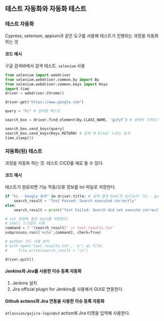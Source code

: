 ## 테스트 자동화와 자동화 테스트

### 테스트 자동화

Cypress, selenium, appium과 같은 도구를 사용해 테스트가 진행되는 과정을 자동화하는 것

#### 코드 예시

구글 검색바에서 검색 테스트. `selenium` 사용

```python
from selenium import webdriver
from selenium.webdriver.common.by import By
from selenium.webdriver.common.keys import Keys
import time
driver = webdriver.Chrome()

driver.get("https://www.google.com")

query = "hi" # 검색할 텍스트

search_box = driver.find_element(By.CLASS_NAME, 'gLFyf') # 검색바 가져오기

search_box.send_keys(query)
search_box.send_keys(Keys.RETURN) # 입력 후 Enter 누르는 동작
time.sleep(3)
```

### 자동화(된) 테스트

과정을 자동화 하는 것. 테스트 CICD를 예로 들 수 있다.

#### 코드 예시

테스트가 완료되면 기능 작동/오류 정보를 txt 파일로 저장한다.

```python
if "hi - Google 검색" in driver.title: # 검색 결과 html의 title이 'hi - google 검색' 으로 검색결과 페이지가 정상적으로 렌더링되면
    search_result = "Test Passed: Search executed correctly"
else:
    search_result = print("Test Failed: Search did not execute correctly")

# txt 파일에 결과 text를 저장한다.
# shell 스크립트 사용
command = f'"{search_result}" >> text_results.txt'
subprocess.run(['echo',command], check=True)

# python 코드 사용 방식
# with open('text_results.txt', 'a') as file:
#     file.write(search_result + "\n")

driver.quit()
```

#### Jenkins와 Jira를 사용한 이슈 등록 자동화

1. Jenkins 설치
2. Jira official plugin for Jenkins를 사용해서 GUI로 연동한다.

#### Github actions와 Jira 연동을 사용한 이슈 등록 자동화

`atlassian/gajira-login@v3` action에 Jira 티켓을 입력해 사용한다.
